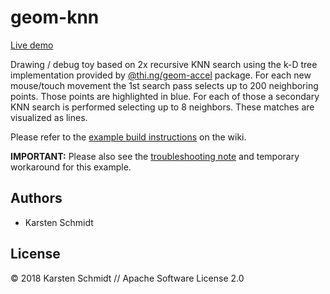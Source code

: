 # geom-knn

[Live demo](http://demo.thi.ng/umbrella/geom-knn/)

Drawing / debug toy based on 2x recursive KNN search using the k-D tree
implementation provided by
[@thi.ng/geom-accel](https://github.com/thi-ng/umbrella/tree/develop/packages/geom-accel)
package. For each new mouse/touch movement the 1st search pass selects
up to 200 neighboring points. Those points are highlighted in blue. For
each of those a secondary KNN search is performed selecting up to 8
neighbors. These matches are visualized as lines.

Please refer to the [example build
instructions](https://github.com/thi-ng/umbrella/wiki/Example-build-instructions)
on the wiki.

**IMPORTANT:** Please also see the [troubleshooting
note](https://github.com/thi-ng/umbrella/wiki/Example-build-instructions#troubleshooting)
and temporary workaround for this example.

## Authors

- Karsten Schmidt

## License

&copy; 2018 Karsten Schmidt // Apache Software License 2.0
